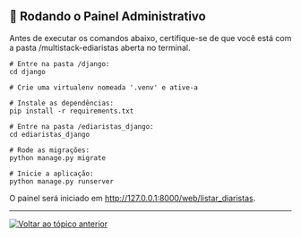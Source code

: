 ## 🚀 Rodando o Painel Administrativo

Antes de executar os comandos abaixo, certifique-se de que você está com a pasta /multistack-ediaristas aberta no terminal.

```
# Entre na pasta /django:
cd django

# Crie uma virtualenv nomeada '.venv' e ative-a

# Instale as dependências:
pip install -r requirements.txt

# Entre na pasta /ediaristas_django:
cd ediaristas_django

# Rode as migrações:
python manage.py migrate

# Inicie a aplicação:
python manage.py runserver

```

O painel será iniciado em http://127.0.0.1:8000/web/listar_diaristas.

<hr>

[![Voltar ao tópico anterior](https://img.shields.io/badge/Voltar_ao_tópico_anterior-375BD2?style=for-the-badge)](https://github.com/gioliveirass/multistack-ediaristas#--como-rodar-)
